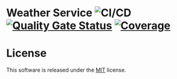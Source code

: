 # Weather Service ![CI/CD](https://github.com/mwierzchowski/weather-service/workflows/CI/CD/badge.svg?branch=master) [![Quality Gate Status](https://sonarcloud.io/api/project_badges/measure?project=mwierzchowski_weather-service&metric=alert_status)](https://sonarcloud.io/dashboard?id=mwierzchowski_weather-service) [![Coverage](https://sonarcloud.io/api/project_badges/measure?project=mwierzchowski_weather-service&metric=coverage)](https://sonarcloud.io/dashboard?id=mwierzchowski_weather-service)

# License
This software is released under the [MIT](LICENSE) license.
